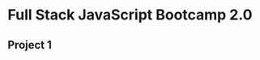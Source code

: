 <!-- readme.md:- it is used to explain what is in inside the file.
md:- it stands for markdown. -->

# Full Stack JavaScript Bootcamp 2.0


## Project 1